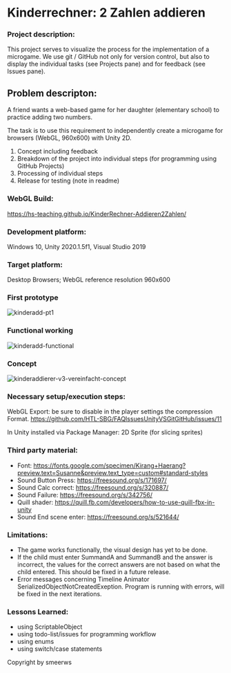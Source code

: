 # Kinderrechner: 2 Zahlen addieren

### Project description: 
This project serves to visualize the process for the implementation of a microgame. We use git / GitHub not only for version control, but also to display the individual tasks (see Projects pane) and for feedback (see Issues pane). 

## Problem descripton: 
A friend wants a web-based game for her daughter (elementary school) to practice adding two numbers.

The task is to use this requirement to independently create a microgame for browsers (WebGL, 960x600) with Unity 2D.
1. Concept including feedback
2. Breakdown of the project into individual steps (for programming using GitHub Projects)
3. Processing of individual steps
4. Release for testing (note in readme)

### WebGL Build:
https://hs-teaching.github.io/KinderRechner-Addieren2Zahlen/

### Development platform: 
Windows 10, Unity 2020.1.5f1, Visual Studio 2019

### Target platform: 
Desktop Browsers; WebGL reference resolution 960x600 

### First prototype
![kinderadd-pt1](https://user-images.githubusercontent.com/28704310/123516328-cc40b600-d69b-11eb-9bec-31532a22457c.JPG)

### Functional working
![kinderadd-functional](https://user-images.githubusercontent.com/28704310/123515937-d95ca580-d699-11eb-8c1a-10fe778aae99.JPG)

### Concept
![kinderaddierer-v3-vereinfacht-concept](https://user-images.githubusercontent.com/28704310/123055170-e497a300-d405-11eb-863f-65851a63aadf.jpg)

### Necessary setup/execution steps: 
WebGL Export: be sure to disable in the player settings the compression Format. https://github.com/HTL-SBG/FAQIssuesUnityVSGitGitHub/issues/11

In Unity installed via Package Manager: 2D Sprite (for slicing sprites)

### Third party material: 
- Font: https://fonts.google.com/specimen/Kirang+Haerang?preview.text=Susanne&preview.text_type=custom#standard-styles
- Sound Button Press: https://freesound.org/s/171697/
- Sound Calc correct: https://freesound.org/s/320887/
- Sound Failure: https://freesound.org/s/342756/
- Quill shader: https://quill.fb.com/developers/how-to-use-quill-fbx-in-unity
- Sound End scene enter: https://freesound.org/s/521644/

### Limitations: 
- The game works functionally, the visual design has yet to be done. 
- If the child must enter SummandA and SummandB and the answer is incorrect, the values for the correct answers are not based on what the child entered. This should be fixed in a future release.
- Error messages concerning Timeline Animator SerializedObjectNotCreatedExeption. Program is running with errors, will be fixed in the next iterations.

### Lessons Learned: 
- using ScriptableObject
- using todo-list/issues for programming workflow
- using enums
- using switch/case statements

Copyright by smeerws
